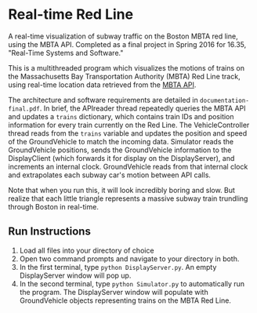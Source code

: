 # Real-time Red Line
A real-time visualization of subway traffic on the Boston MBTA red line, using the MBTA API. Completed as a final project in Spring 2016 for 16.35, "Real-Time Systems and Software."

This is a multithreaded program which visualizes the motions of trains on the Massachusetts Bay Transportation Authority (MBTA) Red Line track, using real-time location data retrieved from the [MBTA API](http://www.mbta.com/rider_tools/developers/).

The architecture and software requirements are detailed in `documentation-final.pdf`. In brief, the APIreader thread repeatedly queries the MBTA API and updates a `trains` dictionary, which contains train IDs and position information for every train currently on the Red Line. The VehicleController thread reads from the `trains` variable and updates the position and speed of the GroundVehicle to match the incoming data. Simulator reads the GroundVehicle positions, sends the GroundVehicle information to the DisplayClient (which forwards it for display on the DisplayServer), and increments an internal clock. GroundVehicle reads from that internal clock and extrapolates each subway car's motion between API calls.

Note that when you run this, it will look incredibly boring and slow. But realize that each little triangle represents a massive subway train trundling through Boston in real-time.

## Run Instructions
1. Load all files into your directory of choice
2. Open two command prompts and navigate to your directory in both.
3. In the first terminal, type `python DisplayServer.py`. An empty DisplayServer window will pop up.
4. In the second terminal, type `python Simulator.py` to automatically run the program. The DisplayServer window will populate with GroundVehicle objects representing trains on the MBTA Red Line.

